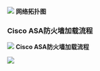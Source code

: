 

![](https://img-blog.csdnimg.cn/img_convert/376b72df1044266c15be01d5b954a079.png)
**网络拓扑图**

### Cisco ASA防火墙加载流程

![](https://img-blog.csdnimg.cn/img_convert/b797978a7b1ba8205828a4479d4adfb2.png)
**Cisco ASA防火墙加载流程**


![](https://img-blog.csdnimg.cn/img_convert/1fa2c5ac6d86a891e1317da81f09cf50.png)
